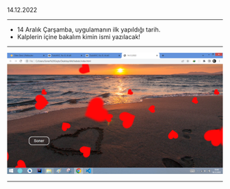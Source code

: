 

14.12.2022
***
- 14 Aralık Çarşamba, uygulamanın ilk yapıldığı tarih.
- Kalplerin içine bakalım kimin ismi yazılacak!
***
![Kodluyoruz Logo](bb.png)
***
